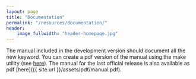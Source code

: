 ```yaml
---
layout: page
title: "Documentation"
permalink: "/resources/documentation/"
header:
    image_fullwidth: "header-homepage.jpg"
---
```


The
manual included in the development version should document all the new
keyword. You can create a pdf version of the manual using the make
utility (see
[here](https://github.com/epfl-cosmo/i-pi-dev/blob/master/doc/README)). The
manual for the last official release is also available as pdf
[here]({{ site.url }}/assets/pdf/manual.pdf). 
